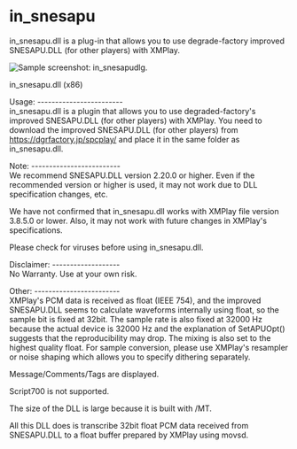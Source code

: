 # in_snesapu

in_snesapu.dll is a plug-in that allows you to use degrade-factory improved SNESAPU.DLL (for other players) with XMPlay.  

![Sample screenshot: in_snesapudlg.](https://github.com/397dcdc5/in_snesapu/in_snesapudlg.png)  

﻿﻿in_snesapu.dll (x86)  
  
Usage: ------------------------  
in_snesapu.dll is a plugin that allows you to use degraded-factory's improved SNESAPU.DLL (for other players) with XMPlay. You need to download the improved SNESAPU.DLL (for other players) from https://dgrfactory.jp/spcplay/ and place it in the same folder as in_snesapu.dll.  
  
  
Note: -------------------------  
We recommend SNESAPU.DLL version 2.20.0 or higher. Even if the recommended version or higher is used, it may not work due to DLL specification changes, etc.  
  
We have not confirmed that   in_snesapu.dll works with XMPlay file version 3.8.5.0 or lower. Also, it may not work with future changes in XMPlay's specifications.  
  
Please check for viruses before using in_snesapu.dll.  
  
  
Disclaimer: -------------------  
No Warranty. Use at your own risk.  
  
  
Other: ------------------------  
XMPlay's PCM data is received as float (IEEE 754), and the improved SNESAPU.DLL seems to calculate waveforms internally using float, so the sample bit is fixed at 32bit. The sample rate is also fixed at 32000 Hz because the actual device is 32000 Hz and the explanation of SetAPUOpt() suggests that the reproducibility may drop. The mixing is also set to the highest quality float. For sample conversion, please use XMPlay's resampler or noise shaping which allows you to specify dithering separately.  
  
Message/Comments/Tags are displayed.
  
Script700 is not supported.  
  
The size of the DLL is large because it is built with /MT.  
  
All this DLL does is transcribe 32bit float PCM data received from SNESAPU.DLL to a float buffer prepared by XMPlay using movsd.  

